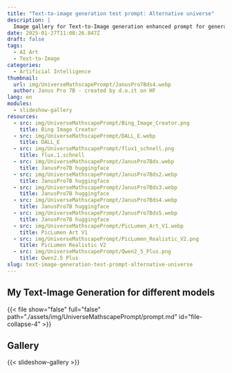 ```yaml
---
title: "Text-to-image generation test prompt: Alternative universe"
description: |
  Image gallery for Text-to-Image generation enhanced prompt for generation an image for an alternative universe
date: 2025-01-27T11:08:26.847Z
draft: false
tags:
  - AI Art
  - Text-to-Image
categories:
  - Artificial Intelligence
thumbnail:
  url: img/UniverseMathscapePrompt/JanusPro7Bds4.webp
  author: Janus Pro 7B - created by d.o.it on HF
lang: en
modules:
  - slideshow-gallery
resources:
  - src: img/UniverseMathscapePrompt/Bing_Image_Creator.png
    title: Bing Image Creator
  - src: img/UniverseMathscapePrompt/DALL_E.webp
    title: DALL_E
  - src: img/UniverseMathscapePrompt/flux1_schnell.png
    title: flux.1.schnell
  - src: img/UniverseMathscapePrompt/JanusPro7Bds.webp
    title: JanusPro7B huggingface
  - src: img/UniverseMathscapePrompt/JanusPro7Bds2.webp
    title: JanusPro7B huggingface
  - src: img/UniverseMathscapePrompt/JanusPro7Bds3.webp
    title: JanusPro7B huggingface
  - src: img/UniverseMathscapePrompt/JanusPro7Bds4.webp
    title: JanusPro7B huggingface
  - src: img/UniverseMathscapePrompt/JanusPro7Bds5.webp
    title: JanusPro7B huggingface
  - src: img/UniverseMathscapePrompt/PicLumen_Art_V1.webp
    title: PicLumen Art V1
  - src: img/UniverseMathscapePrompt/PicLumen_Realistic_V2.png
    title: PicLumen Realistic V2
  - src: img/UniverseMathscapePrompt/Qwen2_5_Plus.png
    title: Qwen2.5 Plus 
slug: text-image-generation-test-prompt-alternative-universe
---
```


## My Text-Image Generation for different models

{{< file show="false" full="false" path="./assets/img/UniverseMathscapePrompt/prompt.md" id="file-collapse-4" >}}

## Gallery

{{< slideshow-gallery >}}
